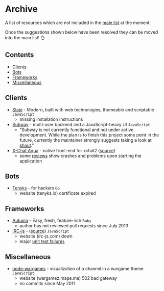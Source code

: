 # Archive

A list of resources which are not included in the [main list](https://github.com/davisonio/awesome-irc) at the moment.

Once the suggestions shown below have been resolved they can be moved into the main list! :ok_hand:

## Contents

- [Clients](#clients)
- [Bots](#bots)
- [Frameworks](#frameworks)
- [Miscellaneous](#miscellaneous)

## Clients

- [Slate](https://github.com/slate/slate) - Modern, built with web technologies, themeable and scriptable `JavaScript`
  - missing installation instructions
- [Subway](https://github.com/thedjpetersen/subway) - multi-user backend and a JavaScript-heavy UI `JavaScript`
  - "Subway is not currently functional and not under active development. While the plan is to finish this project some point in the future, currently the maintainer strongly suggests taking a look at [shout](https://github.com/erming/shout)."
- [X-Chat Aqua](https://xchataqua.github.io) - native front-end for xchat2 ([source](https://github.com/xchataqua/xchataqua))
  - some [reviews](https://itunes.apple.com/app/id447521961) show crashes and problems upon starting the application

## Bots

- [Tenyks](https://github.com/kyleterry/tenyks) - for hackers `Go`
  - website (tenyks.io) certificate expired

## Frameworks

- [Autumn](https://github.com/RISCfuture/autumn) - Easy, fresh, feature-rich `Ruby`
  - author has not reviewed pull requests since July 2013
- [IRC-js](https://gf3.github.io/IRC-js/) - ([source](https://github.com/gf3/IRC-js)) `JavaScript`
  - website (irc-js.com) down
  - major [unit test failures](https://github.com/gf3/IRC-js/issues/65)

## Miscellaneous

- [node-wargames](https://github.com/mape/node-wargames) - visualization of a channel in a wargame theme `JavaScript`
  - website (wargamez.mape.me) 502 bad gateway
  - no commits since May 2011
